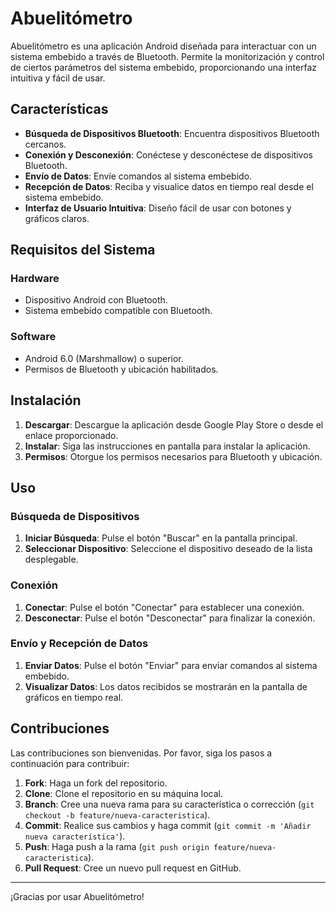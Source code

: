 # Abuelitómetro

Abuelitómetro es una aplicación Android diseñada para interactuar con un sistema embebido a través de Bluetooth. Permite la monitorización y control de ciertos parámetros del sistema embebido, proporcionando una interfaz intuitiva y fácil de usar.

## Características

- **Búsqueda de Dispositivos Bluetooth**: Encuentra dispositivos Bluetooth cercanos.
- **Conexión y Desconexión**: Conéctese y desconéctese de dispositivos Bluetooth.
- **Envío de Datos**: Envíe comandos al sistema embebido.
- **Recepción de Datos**: Reciba y visualice datos en tiempo real desde el sistema embebido.
- **Interfaz de Usuario Intuitiva**: Diseño fácil de usar con botones y gráficos claros.

## Requisitos del Sistema

### Hardware
- Dispositivo Android con Bluetooth.
- Sistema embebido compatible con Bluetooth.

### Software
- Android 6.0 (Marshmallow) o superior.
- Permisos de Bluetooth y ubicación habilitados.

## Instalación

1. **Descargar**: Descargue la aplicación desde Google Play Store o desde el enlace proporcionado.
2. **Instalar**: Siga las instrucciones en pantalla para instalar la aplicación.
3. **Permisos**: Otorgue los permisos necesarios para Bluetooth y ubicación.

## Uso

### Búsqueda de Dispositivos

1. **Iniciar Búsqueda**: Pulse el botón "Buscar" en la pantalla principal.
2. **Seleccionar Dispositivo**: Seleccione el dispositivo deseado de la lista desplegable.

### Conexión

1. **Conectar**: Pulse el botón "Conectar" para establecer una conexión.
2. **Desconectar**: Pulse el botón "Desconectar" para finalizar la conexión.

### Envío y Recepción de Datos

1. **Enviar Datos**: Pulse el botón "Enviar" para enviar comandos al sistema embebido.
2. **Visualizar Datos**: Los datos recibidos se mostrarán en la pantalla de gráficos en tiempo real.

## Contribuciones

Las contribuciones son bienvenidas. Por favor, siga los pasos a continuación para contribuir:

1. **Fork**: Haga un fork del repositorio.
2. **Clone**: Clone el repositorio en su máquina local.
3. **Branch**: Cree una nueva rama para su característica o corrección (`git checkout -b feature/nueva-caracteristica`).
4. **Commit**: Realice sus cambios y haga commit (`git commit -m 'Añadir nueva característica'`).
5. **Push**: Haga push a la rama (`git push origin feature/nueva-caracteristica`).
6. **Pull Request**: Cree un nuevo pull request en GitHub.

---

¡Gracias por usar Abuelitómetro!
